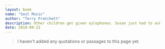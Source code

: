 ```yaml
---
layout: book
name: "Soul Music"
author: "Terry Pratchett"
description: Other children get given xylophones. Susan just had to ask her grandfather to take his vest off. Yes. There's a Death in the family. It's hard to grow up normally when Grandfather rides a white horse and wields a scythe – especially when you have to take over the family business, and everyone mistakes you for the Tooth Fairy.
date: 2018-09-22
---
```


> I haven't added any quotations or passages to this page yet.

